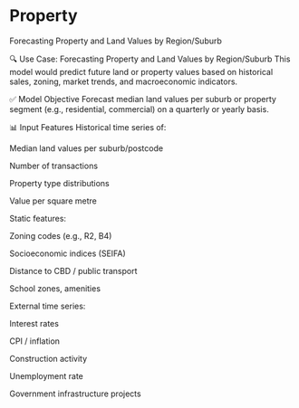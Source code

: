# Property
Forecasting Property and Land Values by Region/Suburb

🔍 Use Case: Forecasting Property and Land Values by Region/Suburb
This model would predict future land or property values based on historical sales, zoning, market trends, and macroeconomic indicators.

✅ Model Objective
Forecast median land values per suburb or property segment (e.g., residential, commercial) on a quarterly or yearly basis.

📊 Input Features
Historical time series of:

Median land values per suburb/postcode

Number of transactions

Property type distributions

Value per square metre

Static features:

Zoning codes (e.g., R2, B4)

Socioeconomic indices (SEIFA)

Distance to CBD / public transport

School zones, amenities

External time series:

Interest rates

CPI / inflation

Construction activity

Unemployment rate

Government infrastructure projects


